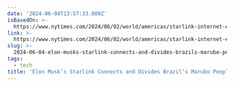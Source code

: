 ```yaml
---
date: '2024-06-04T13:57:33.000Z'
isBasedOn: >-
  https://www.nytimes.com/2024/06/02/world/americas/starlink-internet-elon-musk-brazil-amazon.html
link: >-
  https://www.nytimes.com/2024/06/02/world/americas/starlink-internet-elon-musk-brazil-amazon.html
slug: >-
  2024-06-04-elon-musks-starlink-connects-and-divides-brazils-marubo-people-the-new
tags:
  - tech
title: 'Elon Musk’s Starlink Connects and Divides Brazil’s Marubo People - The New '
---
```

 
